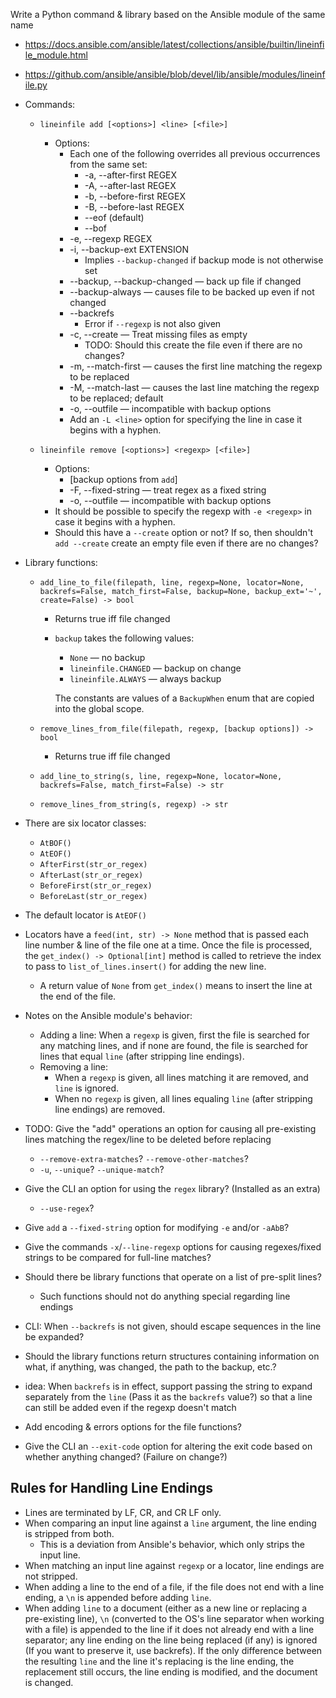 Write a Python command & library based on the Ansible module of the same name

- <https://docs.ansible.com/ansible/latest/collections/ansible/builtin/lineinfile_module.html>
- <https://github.com/ansible/ansible/blob/devel/lib/ansible/modules/lineinfile.py>

- Commands:
    - `lineinfile add [<options>] <line> [<file>]`
        - Options:
            - Each one of the following overrides all previous occurrences from
              the same set:
                - -a, --after-first REGEX
                - -A, --after-last REGEX
                - -b, --before-first REGEX
                - -B, --before-last REGEX
                - --eof (default)
                - --bof
            - -e, --regexp REGEX
            - -i, --backup-ext EXTENSION
                - Implies `--backup-changed` if backup mode is not otherwise
                  set
            - --backup, --backup-changed — back up file if changed
            - --backup-always — causes file to be backed up even if not changed
            - --backrefs
                - Error if `--regexp` is not also given
            - -c, --create — Treat missing files as empty
                - TODO: Should this create the file even if there are no
                  changes?
            - -m, --match-first — causes the first line matching the regexp to
              be replaced
            - -M, --match-last — causes the last line matching the regexp to be
              replaced; default
            - -o, --outfile — incompatible with backup options
            - Add an `-L <line>` option for specifying the line in case it
              begins with a hyphen.

    - `lineinfile remove [<options>] <regexp> [<file>]`
        - Options:
            - [backup options from `add`]
            - -F, --fixed-string — treat regex as a fixed string
            - -o, --outfile — incompatible with backup options
        - It should be possible to specify the regexp with `-e <regexp>` in
          case it begins with a hyphen.
        - Should this have a `--create` option or not?  If so, then shouldn't
          `add --create` create an empty file even if there are no changes?

- Library functions:
    - `add_line_to_file(filepath, line, regexp=None, locator=None, backrefs=False, match_first=False, backup=None, backup_ext='~', create=False) -> bool`
        - Returns true iff file changed
        - `backup` takes the following values:
            - `None` — no backup
            - `lineinfile.CHANGED` — backup on change
            - `lineinfile.ALWAYS` — always backup

            The constants are values of a `BackupWhen` enum that are copied
            into the global scope.

    - `remove_lines_from_file(filepath, regexp, [backup options]) -> bool`
        - Returns true iff file changed
    - `add_line_to_string(s, line, regexp=None, locator=None, backrefs=False, match_first=False) -> str`
    - `remove_lines_from_string(s, regexp) -> str`

- There are six locator classes:
    - `AtBOF()`
    - `AtEOF()`
    - `AfterFirst(str_or_regex)`
    - `AfterLast(str_or_regex)`
    - `BeforeFirst(str_or_regex)`
    - `BeforeLast(str_or_regex)`

- The default locator is `AtEOF()`

- Locators have a `feed(int, str) -> None` method that is passed each line
  number & line of the file one at a time.  Once the file is processed, the
  `get_index() -> Optional[int]` method is called to retrieve the index to pass
  to `list_of_lines.insert()` for adding the new line.
    - A return value of `None` from `get_index()` means to insert the line at
      the end of the file.

- Notes on the Ansible module's behavior:
    - Adding a line: When a `regexp` is given, first the file is searched for
      any matching lines, and if none are found, the file is searched for lines
      that equal `line` (after stripping line endings).
    - Removing a line:
        - When a `regexp` is given, all lines matching it are removed, and
          `line` is ignored.
        - When no `regexp` is given, all lines equaling `line` (after stripping
          line endings) are removed.

- TODO: Give the "add" operations an option for causing all pre-existing lines
  matching the regex/line to be deleted before replacing
    - `--remove-extra-matches`? `--remove-other-matches`?
    - `-u`, `--unique`? `--unique-match`?

- Give the CLI an option for using the `regex` library? (Installed as an extra)
    - `--use-regex`?

- Give `add` a `--fixed-string` option for modifying `-e` and/or `-aAbB`?
- Give the commands `-x`/`--line-regexp` options for causing regexes/fixed
  strings to be compared for full-line matches?

- Should there be library functions that operate on a list of pre-split lines?
    - Such functions should not do anything special regarding line endings

- CLI: When `--backrefs` is not given, should escape sequences in the line be
  expanded?

- Should the library functions return structures containing information on
  what, if anything, was changed, the path to the backup, etc.?

- idea: When `backrefs` is in effect, support passing the string to expand
  separately from the `line` (Pass it as the `backrefs` value?) so that a line
  can still be added even if the regexp doesn't match

- Add encoding & errors options for the file functions?

- Give the CLI an `--exit-code` option for altering the exit code based on
  whether anything changed?  (Failure on change?)


Rules for Handling Line Endings
-------------------------------
- Lines are terminated by LF, CR, and CR LF only.
- When comparing an input line against a `line` argument, the line ending is
  stripped from both.
    - This is a deviation from Ansible's behavior, which only strips the input
      line.
- When matching an input line against `regexp` or a locator, line endings are
  not stripped.
- When adding a line to the end of a file, if the file does not end with a line
  ending, a `\n` is appended before adding `line`.
- When adding `line` to a document (either as a new line or replacing a
  pre-existing line), `\n` (converted to the OS's line separator when working
  with a file) is appended to the line if it does not already end with a line
  separator; any line ending on the line being replaced (if any) is ignored
  (If you want to preserve it, use backrefs).  If the only difference between
  the resulting `line` and the line it's replacing is the line ending, the
  replacement still occurs, the line ending is modified, and the document is
  changed.
